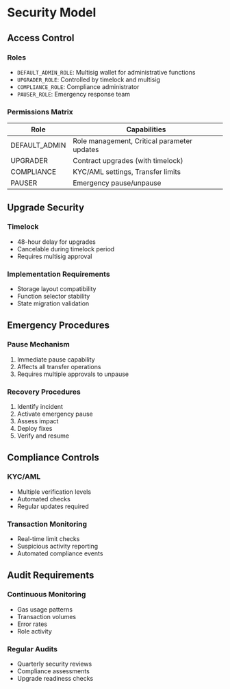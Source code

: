 # Security Model

## Access Control

### Roles
- `DEFAULT_ADMIN_ROLE`: Multisig wallet for administrative functions
- `UPGRADER_ROLE`: Controlled by timelock and multisig
- `COMPLIANCE_ROLE`: Compliance administrator
- `PAUSER_ROLE`: Emergency response team

### Permissions Matrix
| Role              | Capabilities                                    |
|-------------------|------------------------------------------------|
| DEFAULT_ADMIN     | Role management, Critical parameter updates     |
| UPGRADER         | Contract upgrades (with timelock)              |
| COMPLIANCE       | KYC/AML settings, Transfer limits              |
| PAUSER           | Emergency pause/unpause                        |

## Upgrade Security

### Timelock
- 48-hour delay for upgrades
- Cancelable during timelock period
- Requires multisig approval

### Implementation Requirements
- Storage layout compatibility
- Function selector stability
- State migration validation

## Emergency Procedures

### Pause Mechanism
1. Immediate pause capability
2. Affects all transfer operations
3. Requires multiple approvals to unpause

### Recovery Procedures
1. Identify incident
2. Activate emergency pause
3. Assess impact
4. Deploy fixes
5. Verify and resume

## Compliance Controls

### KYC/AML
- Multiple verification levels
- Automated checks
- Regular updates required

### Transaction Monitoring
- Real-time limit checks
- Suspicious activity reporting
- Automated compliance events

## Audit Requirements

### Continuous Monitoring
- Gas usage patterns
- Transaction volumes
- Error rates
- Role activity

### Regular Audits
- Quarterly security reviews
- Compliance assessments
- Upgrade readiness checks 